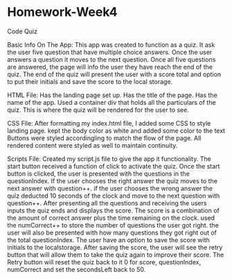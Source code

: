 # Homework-Week4
Code Quiz

Basic Info On The App:
This app was created to function as a quiz. 
It ask the user five question that have multiple choice answers.
Once the user answers a question it moves to the next question.
Once all five questions are answered, the page will info the user they have reach the end of the quiz.
The end of the quiz will present the user with a score total and option to put their initials and save the score to the local storage.

HTML File:
Has the landing page set up.
Has the title of the page.
Has the name of the app.
Used a container div that holds all the particulars of the quiz.
This is where the quiz will be rendered for the user to see.

CSS File:
After formatting my index.html file, I added some CSS to style landing page.
kept the body color as white and added some color to the text
Buttons were styled accordingling to match the flow of the page.
All rendered content were styled as well to maintain continuity.

Scripts File:
Created my script.js file to give the app it functionality.
The start button received a function of click to activate the quiz.
Once the start button is clicked, the user is presented with the questions in the questionIndex.
If the user chooses the right answer the quiz moves to the next answer with question++.
if the user chooses the wrong answer the quiz deducted 10 seconds of the clock and move to the next question with question++.
After presenting all the questions and receiving the users inputs the quiz ends and displays the score.
The score is a combination of the amount of correct answer plus the time remaining on the clock.
used the numCorrect++ to store the number of questions the user got right.
the user will also be presented with how many questions they got right out of the total questionIndex.
The user have an option to save the score with initials to the localstorage.
After saving the score, the user will see the retry button that will allow them to take the quiz again to improve their score.
The Retry button will reset the quiz back to it 0 for score, questionIndex, numCorrect and set the secondsLeft back to 50.
